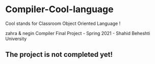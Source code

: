 # Compiler-Cool-language
Cool stands for Classroom Object Oriented Language ! 

zahra & negin Compiler Final Project - Spring 2021 - Shahid Beheshti University

## The project is not completed yet!
